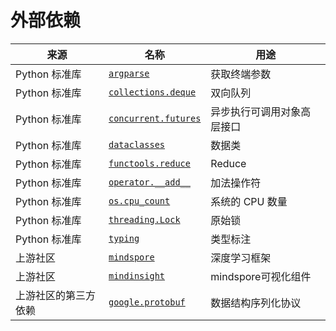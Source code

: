# 外部依赖

|来源|名称|用途|
|---|---|---|
|Python 标准库|[`argparse`](https://docs.python.org/3/library/argparse.html)|获取终端参数|
|Python 标准库|[`collections.deque`](https://docs.python.org/zh-cn/3.7/library/collections.html#collections.deque)|双向队列|
|Python 标准库|[`concurrent.futures`](https://docs.python.org/zh-cn/3.7/library/concurrent.futures.html)|异步执行可调用对象高层接口|
|Python 标准库|[`dataclasses`](https://docs.python.org/zh-cn/3.7/library/dataclasses.html)|数据类|
|Python 标准库|[`functools.reduce`](https://docs.python.org/zh-cn/3.7/library/functools.html#functools.reduce)|Reduce|
|Python 标准库|[`operator.__add__`](https://docs.python.org/zh-cn/3.7/library/operator.html#operator.add)|加法操作符|
|Python 标准库|[`os.cpu_count`](https://docs.python.org/zh-cn/3.7/library/os.html#os.cpu_count)|系统的 CPU 数量|
|Python 标准库|[`threading.Lock`](https://docs.python.org/zh-cn/3.7/library/threading.html#threading.Lock)|原始锁|
|Python 标准库|[`typing`](https://docs.python.org/zh-cn/3.7/library/typing.html)|类型标注|
|上游社区|[`mindspore`](https://www.mindspore.cn/docs/zh-CN/master/index.html)|深度学习框架|
|上游社区|[`mindinsight`](https://www.mindspore.cn/api/en/master/index.html)|mindspore可视化组件|
|上游社区的第三方依赖|[`google.protobuf`](https://developers.google.com/protocol-buffers)|数据结构序列化协议|

